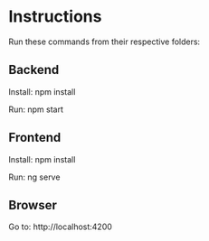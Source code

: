 Instructions
============

Run these commands from their respective folders:

Backend
-------
Install:
npm install

Run:
npm start

Frontend
--------
Install:
npm install

Run:
ng serve

Browser
-----------
Go to: http://localhost:4200